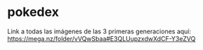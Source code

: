 # pokedex
Link a todas las imágenes de las 3 primeras generaciones aquí: https://mega.nz/folder/vVQwSbaa#E3QLUupzxdwXdCF-Y3eZVQ
